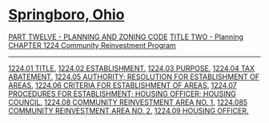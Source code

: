 [Springboro, Ohio](indexee20.html)
==================================

[PART TWELVE - PLANNING AND ZONING CODE](465ba412.html) [TITLE TWO -
Planning](4687a412.html) [CHAPTER 1224 Community Reinvestment
Program](46b5a412.html)

* * * * *

[1224.01 TITLE.](46caa412.html) [1224.02 ESTABLISHMENT.](46cda412.html)
[1224.03 PURPOSE.](46d1a412.html) [1224.04 TAX
ABATEMENT.](46d5a412.html) [1224.05 AUTHORITY; RESOLUTION FOR
ESTABLISHMENT OF AREAS.](46e3a412.html) [1224.06 CRITERIA FOR
ESTABLISHMENT OF AREAS.](46e6a412.html) [1224.07 PROCEDURES FOR
ESTABLISHMENT; HOUSING OFFICER; HOUSING COUNCIL.](470aa412.html)
[1224.08 COMMUNITY REINVESTMENT AREA NO. 1.](4722a412.html) [1224.085
COMMUNITY REINVESTMENT AREA NO. 2.](472da412.html) [1224.09 HOUSING
OFFICER.](473ca412.html)
